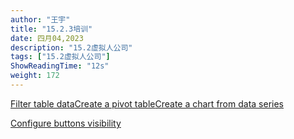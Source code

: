 ```yaml
---
author: "王宇"
title: "15.2.3培训"
date: 四月04,2023
description: "15.2虚拟人公司"
tags: ["15.2虚拟人公司"]
ShowReadingTime: "12s"
weight: 172
---
```

[Filter table data](#)[Create a pivot table](#)[Create a chart from data series](#)

[Configure buttons visibility](/users/tfac-settings.action)